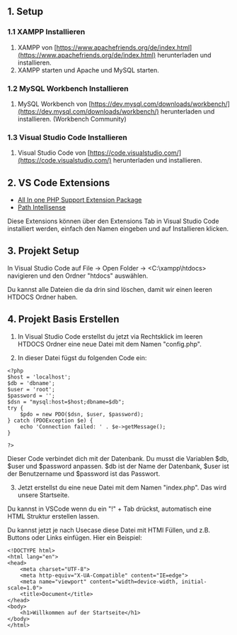 ## 1. Setup
### 1.1 XAMPP Installieren
1. XAMPP von [https://www.apachefriends.org/de/index.html](https://www.apachefriends.org/de/index.html) herunterladen und installieren.
2. XAMPP starten und Apache und MySQL starten.

### 1.2 MySQL Workbench Installieren
1. MySQL Workbench von [https://dev.mysql.com/downloads/workbench/](https://dev.mysql.com/downloads/workbench/) herunterladen und installieren. (Workbench Community)

### 1.3 Visual Studio Code Installieren
1. Visual Studio Code von [https://code.visualstudio.com/](https://code.visualstudio.com/) herunterladen und installieren.

## 2. VS Code Extensions
- [All In one PHP Support Extension Package](https://marketplace.visualstudio.com/items?itemName=DEVSENSE.phptools-vscode)
- [Path Intellisense](https://marketplace.visualstudio.com/items?itemName=christian-kohler.path-intellisense)

Diese Extensions können über den Extensions Tab in Visual Studio Code installiert werden, einfach den Namen eingeben und auf Installieren klicken.

## 3. Projekt Setup
In Visual Studio Code auf File -> Open Folder -> <C:\xampp\htdocs> navigieren und den Ordner "htdocs" auswählen.

Du kannst alle Dateien die da drin sind löschen, damit wir einen leeren HTDOCS Ordner haben.

## 4. Projekt Basis Erstellen
1. In Visual Studio Code erstellst du jetzt via Rechtsklick im leeren HTDOCS Ordner eine neue Datei mit dem Namen "config.php".

2. In dieser Datei fügst du folgenden Code ein:
```
<?php
$host = 'localhost';
$db = 'dbname';
$user = 'root';
$password = '';
$dsn = "mysql:host=$host;dbname=$db";
try {
    $pdo = new PDO($dsn, $user, $password);
} catch (PDOException $e) {
    echo 'Connection failed: ' . $e->getMessage();
}

?>
```

Dieser Code verbindet dich mit der Datenbank. Du musst die Variablen $db, $user und $password anpassen. $db ist der Name der Datenbank, $user ist der Benutzername und $password ist das Passwort.

3. Jetzt erstellst du eine neue Datei mit dem Namen "index.php". Das wird unsere Startseite.

Du kannst in VSCode wenn du ein "!" + Tab drückst, automatisch eine HTML Struktur erstellen lassen.

Du kannst jetzt je nach Usecase diese Datei mit HTMl Füllen, und z.B. Buttons oder Links einfügen. Hier ein Beispiel:
```
<!DOCTYPE html>
<html lang="en">
<head>
    <meta charset="UTF-8">
    <meta http-equiv="X-UA-Compatible" content="IE=edge">
    <meta name="viewport" content="width=device-width, initial-scale=1.0">
    <title>Document</title>
</head>
<body>
    <h1>Willkommen auf der Startseite</h1>
</body>
</html>
```